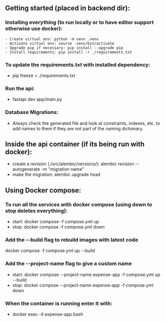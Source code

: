 ## Getting started (placed in backend dir):

### Installing everything (to run locally or to have editor support otherwise use docker):
    - Create virtual env: python -m venv .venv
    - Activate virtual env: source .venv/bin/activate
    - Upgrade pip if necessary: pip install --upgrade pip
    - Install requirements: pip install -r ./requirements.txt


### To update the requirements.txt with installed dependency: 
- pip freeze > ./requirements.txt


### Run the api:
- fastapi dev app/main.py


### Database Migrations:

- Always check the generated file and look at constraints, indexes, etc. to add names to them if they are not part of the naming dictionary.

## Inside the api container (if its being run with docker):
- create a revision (./src/alembic/versions/): alembic revision --autogenerate -m "migration name"
- make the migration: alembic upgrade head


## Using Docker compose:

### To run all the services with docker compose (using down to stop deletes everything):
- start: docker compose -f compose.yml up
- stop: docker compose -f compose.yml down

### Add the --build flag to rebuild images with latest code
docker compose -f compose.yml up --build

### Add the --project-name flag to give a custom name
- start: docker compose --project-name expense-app -f compose.yml up --build
- stop: docker compose --project-name expense-app -f compose.yml down


### When the container is running enter it with:
- docker exec -it expense-app bash


